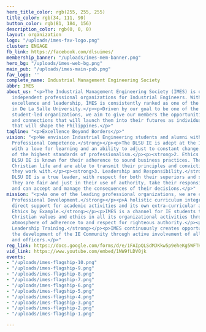 ```yaml
---
hero_title_color: rgb(255, 255, 255)
title_color: rgb(34, 111, 90)
button_color: rgb(81, 184, 156)
description_color: rgb(0, 0, 0)
layout: organization
logo: "/uploads/imes-fav-logo.png"
cluster: ENGAGE
fb_link: https://facebook.com/dlsuimes/
membership_banner: "/uploads/imes-mem-banner.png"
hero_bg: "/uploads/imes-web-bg.png"
main_pub: "/uploads/imes-main-pub.png"
fav_logo: ''
complete_name: Industrial Management Engineering Society
abbr: IMES
about_us: "<p>The Industrial Management Engineering Society (IMES) is one of the leading
  independent professional organizations for Industrial Engineers. With 45 years of
  excellence and leadership, IMES is consistently ranked as one of the top organizations
  in De La Salle University.</p><p>Driven by our goal to be one of the most influential
  student-led organizations, we aim to give our members the opportunities, experiences,
  and connections that will launch them into their futures as individuals and professionals
  that will shape the Philippines.</p>"
tagline: "<p>Excellence Beyond Borders</p>"
vision: "<p>We envision Industrial Engineering students and alumni with:</p><p><strong>1.
  Professional Competence.</strong></p><p>The DLSU IE is adept at the IE discipline,
  with a love for learning and an ability to adjust to constant change. They are exemplars
  of the highest standards of professionalism.</p><p><strong>2. Ethics and Principle.</strong></p><p>The
  DLSU IE is known for their adherence to sound business practices. They live a good
  Christian life and are able to transmit their principles and convictions to everyone
  they work with.</p><p><strong>3. Leadership and Responsibility.</strong></p><p>The
  DLSU IE is a true leader, with respect for both their superiors and subordinates.
  They are fair and just in their use of authority, take their responsibilities seriously,
  and can accept and manage the consequences of their decisions.</p>"
mission: "<p>As one of the leading professional organizations, we are committed to:</p><p><strong>1.
  Professional Development.</strong></p><p>A holistic curriculum integrated by its
  direct support for academic activities and its own extra-curricular activities.</p><p><strong>2.
  Ethics by Example.</strong></p><p>IMES is a channel for IE students to imbibe sound
  Christian values and ethics in all its organizational activities through a healthy
  atmosphere of adherence to and respect for righteous authority.</p><p><strong>3.
  Leadership Training.</strong></p><p>IMES continuously creates opportunities for
  the development of the IE Community through active involvement of all its members
  and officers.</p>"
reg_link: https://docs.google.com/forms/d/e/1FAIpQLSdMJKkw5p9eheKg5WFTH9Vsa3McoK1BIfw1YgaD-v_uXtFkVg/viewform
vid_link: https://www.youtube.com/embed/1NW9fLDV0jk
events:
- "/uploads/imes-flagship-10.png"
- "/uploads/imes-flagship-9.png"
- "/uploads/imes-flagship-8.png"
- "/uploads/imes-flagship-7.png"
- "/uploads/imes-flagship-6.png"
- "/uploads/imes-flagship-5.png"
- "/uploads/imes-flagship-4.png"
- "/uploads/imes-flagship-3.png"
- "/uploads/imes-flagship-2.png"
- "/uploads/imes-flagship-1.png"

---
```


